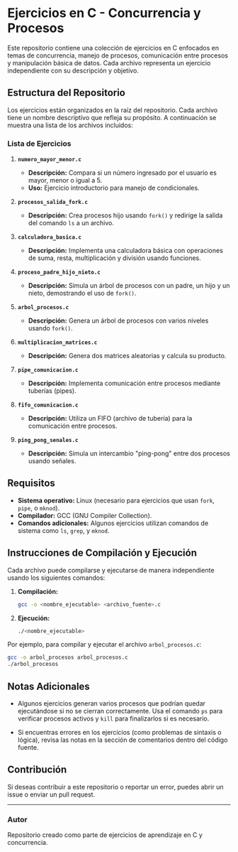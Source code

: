 # Ejercicios en C - Concurrencia y Procesos

Este repositorio contiene una colección de ejercicios en C enfocados en temas de concurrencia, manejo de procesos, comunicación entre procesos y manipulación básica de datos. Cada archivo representa un ejercicio independiente con su descripción y objetivo.

## Estructura del Repositorio

Los ejercicios están organizados en la raíz del repositorio. Cada archivo tiene un nombre descriptivo que refleja su propósito. A continuación se muestra una lista de los archivos incluidos:

### Lista de Ejercicios

1. **`numero_mayor_menor.c`**
   - **Descripción:** Compara si un número ingresado por el usuario es mayor, menor o igual a 5.
   - **Uso:** Ejercicio introductorio para manejo de condicionales.

2. **`procesos_salida_fork.c`**
   - **Descripción:** Crea procesos hijo usando `fork()` y redirige la salida del comando `ls` a un archivo.

3. **`calculadora_basica.c`**
   - **Descripción:** Implementa una calculadora básica con operaciones de suma, resta, multiplicación y división usando funciones.

4. **`proceso_padre_hijo_nieto.c`**
   - **Descripción:** Simula un árbol de procesos con un padre, un hijo y un nieto, demostrando el uso de `fork()`.

5. **`arbol_procesos.c`**
   - **Descripción:** Genera un árbol de procesos con varios niveles usando `fork()`.

6. **`multiplicacion_matrices.c`**
   - **Descripción:** Genera dos matrices aleatorias y calcula su producto.

7. **`pipe_comunicacion.c`**
   - **Descripción:** Implementa comunicación entre procesos mediante tuberías (pipes).

8. **`fifo_comunicacion.c`**
   - **Descripción:** Utiliza un FIFO (archivo de tubería) para la comunicación entre procesos.

9. **`ping_pong_senales.c`**
   - **Descripción:** Simula un intercambio "ping-pong" entre dos procesos usando señales.

## Requisitos

- **Sistema operativo:** Linux (necesario para ejercicios que usan `fork`, `pipe`, o `mknod`).
- **Compilador:** GCC (GNU Compiler Collection).
- **Comandos adicionales:** Algunos ejercicios utilizan comandos de sistema como `ls`, `grep`, y `mknod`.

## Instrucciones de Compilación y Ejecución

Cada archivo puede compilarse y ejecutarse de manera independiente usando los siguientes comandos:

1. **Compilación:**
   ```bash
   gcc -o <nombre_ejecutable> <archivo_fuente>.c
   ```

2. **Ejecución:**
   ```bash
   ./<nombre_ejecutable>
   ```

Por ejemplo, para compilar y ejecutar el archivo `arbol_procesos.c`:
```bash
gcc -o arbol_procesos arbol_procesos.c
./arbol_procesos
```

## Notas Adicionales

- Algunos ejercicios generan varios procesos que podrían quedar ejecutándose si no se cierran correctamente. Usa el comando `ps` para verificar procesos activos y `kill` para finalizarlos si es necesario.

- Si encuentras errores en los ejercicios (como problemas de sintaxis o lógica), revisa las notas en la sección de comentarios dentro del código fuente.

## Contribución

Si deseas contribuir a este repositorio o reportar un error, puedes abrir un issue o enviar un pull request.

---

### Autor
Repositorio creado como parte de ejercicios de aprendizaje en C y concurrencia.


